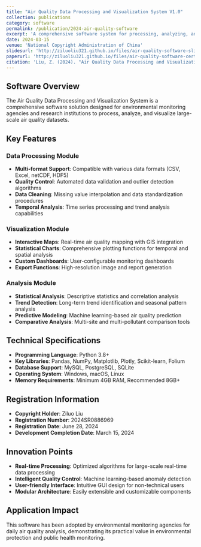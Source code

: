 ```yaml
---
title: "Air Quality Data Processing and Visualization System V1.0"
collection: publications
category: software
permalink: /publication/2024-air-quality-software
excerpt: 'A comprehensive software system for processing, analyzing, and visualizing air quality monitoring data with integrated statistical analysis and predictive modeling capabilities.'
date: 2024-03-15
venue: 'National Copyright Administration of China'
slidesurl: 'http://ziluoliu321.github.io/files/air-quality-software-slides.pdf'
paperurl: 'http://ziluoliu321.github.io/files/air-quality-software-certificate.pdf'
citation: 'Liu, Z. (2024). "Air Quality Data Processing and Visualization System V1.0" Software Copyright Registration No. 2024SR0886969, National Copyright Administration of China.'
---
```


## Software Overview
The Air Quality Data Processing and Visualization System is a comprehensive software solution designed for environmental monitoring agencies and research institutions to process, analyze, and visualize large-scale air quality datasets.

## Key Features

### Data Processing Module
* **Multi-format Support**: Compatible with various data formats (CSV, Excel, netCDF, HDF5)
* **Quality Control**: Automated data validation and outlier detection algorithms
* **Data Cleaning**: Missing value interpolation and data standardization procedures
* **Temporal Analysis**: Time series processing and trend analysis capabilities

### Visualization Module
* **Interactive Maps**: Real-time air quality mapping with GIS integration
* **Statistical Charts**: Comprehensive plotting functions for temporal and spatial analysis
* **Custom Dashboards**: User-configurable monitoring dashboards
* **Export Functions**: High-resolution image and report generation

### Analysis Module
* **Statistical Analysis**: Descriptive statistics and correlation analysis
* **Trend Detection**: Long-term trend identification and seasonal pattern analysis
* **Predictive Modeling**: Machine learning-based air quality prediction
* **Comparative Analysis**: Multi-site and multi-pollutant comparison tools

## Technical Specifications
* **Programming Language**: Python 3.8+
* **Key Libraries**: Pandas, NumPy, Matplotlib, Plotly, Scikit-learn, Folium
* **Database Support**: MySQL, PostgreSQL, SQLite
* **Operating System**: Windows, macOS, Linux
* **Memory Requirements**: Minimum 4GB RAM, Recommended 8GB+

## Registration Information
* **Copyright Holder**: Ziluo Liu
* **Registration Number**: 2024SR0886969
* **Registration Date**: June 28, 2024
* **Development Completion Date**: March 15, 2024

## Innovation Points
* **Real-time Processing**: Optimized algorithms for large-scale real-time data processing
* **Intelligent Quality Control**: Machine learning-based anomaly detection
* **User-friendly Interface**: Intuitive GUI design for non-technical users
* **Modular Architecture**: Easily extensible and customizable components

## Application Impact
This software has been adopted by environmental monitoring agencies for daily air quality analysis, demonstrating its practical value in environmental protection and public health monitoring.
